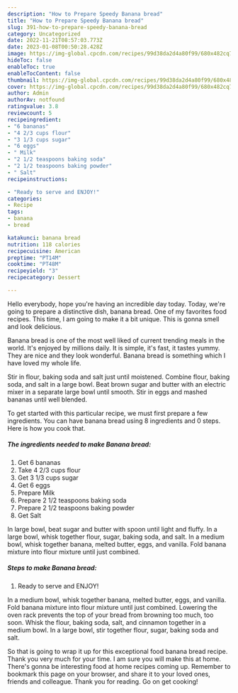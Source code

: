```yaml
---
description: "How to Prepare Speedy Banana bread"
title: "How to Prepare Speedy Banana bread"
slug: 391-how-to-prepare-speedy-banana-bread
category: Uncategorized
date: 2022-11-21T08:57:03.773Z
date: 2023-01-08T00:50:28.428Z
image: https://img-global.cpcdn.com/recipes/99d38da2d4a80f99/680x482cq70/banana-bread-recipe-main-photo.jpg
hideToc: false
enableToc: true
enableTocContent: false
thumbnail: https://img-global.cpcdn.com/recipes/99d38da2d4a80f99/680x482cq70/banana-bread-recipe-main-photo.jpg
cover: https://img-global.cpcdn.com/recipes/99d38da2d4a80f99/680x482cq70/banana-bread-recipe-main-photo.jpg
author: Admin
authorAv: notfound
ratingvalue: 3.8
reviewcount: 5
recipeingredient:
- "6 bananas"
- "4 2/3 cups flour"
- "3 1/3 cups sugar"
- "6 eggs"
- " Milk"
- "2 1/2 teaspoons baking soda"
- "2 1/2 teaspoons baking powder"
- " Salt"
recipeinstructions:

- "Ready to serve and ENJOY!"
categories:
- Recipe
tags:
- banana
- bread

katakunci: banana bread 
nutrition: 118 calories
recipecuisine: American
preptime: "PT14M"
cooktime: "PT48M"
recipeyield: "3"
recipecategory: Dessert

---
```



Hello everybody, hope you're having an incredible day today. Today, we're going to prepare a distinctive dish, banana bread. One of my favorites food recipes. This time, I am going to make it a bit unique. This is gonna smell and look delicious.

Banana bread is one of the most well liked of current trending meals in the world. It's enjoyed by millions daily. It is simple, it's fast, it tastes yummy. They are nice and they look wonderful. Banana bread is something which I have loved my whole life.

Stir in flour, baking soda and salt just until moistened. Combine flour, baking soda, and salt in a large bowl. Beat brown sugar and butter with an electric mixer in a separate large bowl until smooth. Stir in eggs and mashed bananas until well blended.


To get started with this particular recipe, we must first prepare a few ingredients. You can have banana bread using 8 ingredients and 0 steps. Here is how you cook that.

<!--inarticleads1-->

##### The ingredients needed to make Banana bread:

1. Get 6 bananas
1. Take 4 2/3 cups flour
1. Get 3 1/3 cups sugar
1. Get 6 eggs
1. Prepare  Milk
1. Prepare 2 1/2 teaspoons baking soda
1. Prepare 2 1/2 teaspoons baking powder
1. Get  Salt


In large bowl, beat sugar and butter with spoon until light and fluffy. In a large bowl, whisk together flour, sugar, baking soda, and salt. In a medium bowl, whisk together banana, melted butter, eggs, and vanilla. Fold banana mixture into flour mixture until just combined. 

<!--inarticleads2-->

##### Steps to make Banana bread:


1. Ready to serve and ENJOY!

In a medium bowl, whisk together banana, melted butter, eggs, and vanilla. Fold banana mixture into flour mixture until just combined. Lowering the oven rack prevents the top of your bread from browning too much, too soon. Whisk the flour, baking soda, salt, and cinnamon together in a medium bowl. In a large bowl, stir together flour, sugar, baking soda and salt. 

So that is going to wrap it up for this exceptional food banana bread recipe. Thank you very much for your time. I am sure you will make this at home. There's gonna be interesting food at home recipes coming up. Remember to bookmark this page on your browser, and share it to your loved ones, friends and colleague. Thank you for reading. Go on get cooking!
